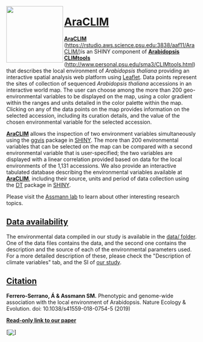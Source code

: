 [<img align="left" width="150" height="150" src="https://github.com/CLIMtools/AraCLIM/blob/master/www/picture2.png">](https://rstudio.aws.science.psu.edu:3838/aaf11/AraCLIM/ "AraCLIM")

# [AraCLIM](https://rstudio.aws.science.psu.edu:3838/aaf11/AraCLIM/ "AraCLIM")
[**AraCLIM**](https://rstudio.aws.science.psu.edu:3838/aaf11/AraCLIM/) (https://rstudio.aws.science.psu.edu:3838/aaf11/AraCLIM/)is an SHINY component of [**Arabidopsis CLIMtools**](http://www.personal.psu.edu/sma3/CLIMtools.html) (http://www.personal.psu.edu/sma3/CLIMtools.html) that describes the local environment of *Arabidopsis thaliana* providing an interactive spatial analysis web platform using [Leaflet](https://rstudio.github.io/leaflet/shiny.html). Data points represent the sites of collection of sequenced *Arabidopsis thaliana* accessions in an interactive world map. The user can choose among the more than 200 geo-environmental variables to be displayed on the map, using a color gradient within the ranges and units detailed in the color palette within the map. Clicking on any of the data points on the map provides information on the selected accession, including its curation details, and the value of the chosen environmental variable for the selected accession.

[**AraCLIM**](https://rstudio.aws.science.psu.edu:3838/aaf11/AraCLIM/) allows  the inspection of two environment variables simultaneously using the [ggvis](https://ggvis.rstudio.com/interactivity.html)  package in [SHINY](https://shiny.rstudio.com/). The more than 200 environmental variables that can be selected on the map can be compared with a second environmental variable that is user-specified; the two variables are displayed with a linear correlation provided based on data for the local environments of the 1,131 accessions. We also provide an interactive tabulated database describing the environmental variables available at [**AraCLIM**](https://rstudio.aws.science.psu.edu:3838/aaf11/AraCLIM/), including their source, units and period of data collection using the [DT](https://rstudio.github.io/DT/) package in [SHINY](https://shiny.rstudio.com/). 

Please visit the [Assmann lab](http://www.personal.psu.edu/sma3/) to learn about other interesting research topics.

## [Data availability](https://github.com/CLIMtools/AraCLIM/tree/master/data)

The environmental data compiled in our study is available in the [data/ folder](https://github.com/CLIMtools/AraCLIM/tree/master/data). One of the data files contains the data, and the second one contains the description and the source of each of the environmental parameters used. For a more detailed description of these, please check the "Description of climate variables" tab, and the SI of [our study](https://www.nature.com/articles/s41559-018-0754-5).

## [Citation](https://www.nature.com/articles/s41559-018-0754-5)
**Ferrero-Serrano, Á & Assmann SM.** Phenotypic and genome-wide association with the local environment of Arabidopsis. Nature Ecology & Evolution. doi: 10.1038/s41559-018-0754-5 (2019)

[**Read-only link to our paper**](https://www.nature.com/articles/s41559-018-0754-5.epdf?author_access_token=-XAHfjk0t-xpfiAKsAyGWtRgN0jAjWel9jnR3ZoTv0MbnmJteG8gNCxdeNQO1H4w_SmcB99HlQmvk-xORaUBXHbhOHQJv3G6r40i4WmSFedhvQDmjJodK4yv2BRfG7uowtsRL1Za0vHy8o3wpxL4Jw%3D%3D)


[<img align="center" src="https://github.com/CLIMtools/AraCLIM/blob/master/Screen Shot.png">] 




